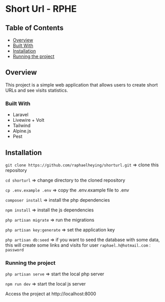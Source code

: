# Short Url - RPHE

## Table of Contents

- [Overview](#overview)
- [Built With](#built-with)
- [Installation](#installation)
- [Running the project](#running-the-project)

## Overview

This project is a simple web application that allows users to create short URLs and see visits statistics.

### Built With

- Laravel
- Livewire + Volt
- Tailwind
- Alpine.js
- Pest

## Installation

`git clone https://github.com/raphaelheying/shorturl.git` => clone this repository

`cd shorturl` => change directory to the cloned repository

`cp .env.example .env` => copy the .env.example file to .env

`composer install` => install the php dependencies

`npm install` => install the js dependencies

`php artisan migrate` => run the migrations

`php artisan key:generate` => set the application key

`php artisan db:seed` => if you want to seed the database with some data, this will create some links and visits for user `raphael.h@hotmail.com` : `password`

### Running the project

`php artisan serve` => start the local php server

`npm run dev` => start the local js server

Access the project at http://localhost:8000
